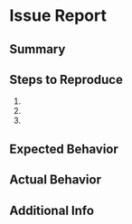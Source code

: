 # Issue Report

## Summary
<!-- Short description -->

## Steps to Reproduce
1.
2.
3.

## Expected Behavior
<!-- What you expected -->

## Actual Behavior
<!-- What happened -->

## Additional Info
<!-- Logs, screenshots, contract addresses, links, etc. -->
